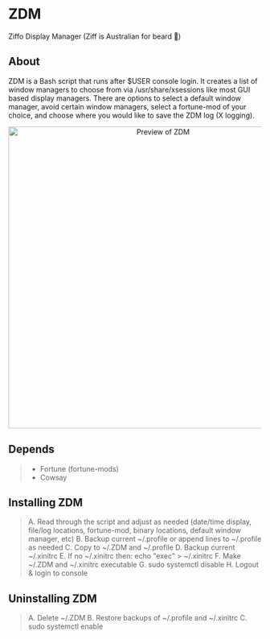 # ZDM
Ziffo Display Manager (Ziff is Australian for beard 🧔)

## About
ZDM is a Bash script that runs after $USER console login.  It creates a list of window managers to choose from via /usr/share/xsessions like most GUI based display managers.  There are options to select a default window manager, avoid certain window managers, select a fortune-mod of your choice, and choose where you would like to save the ZDM log (X logging).

<p align="center">
  <img width="600" src="https://github.com/csmertx/ZDM/blob/master/zdm_screenshot.png?raw=true" alt="Preview of ZDM"/>
</p>

## Depends
> - Fortune (fortune-mods)
> - Cowsay

## Installing ZDM
> A. Read through the script and adjust as needed (date/time display, file/log locations, fortune-mod, binary locations, default window manager, etc)
> B. Backup current ~/.profile or append lines to ~/.profile as needed
> C. Copy to ~/.ZDM and ~/.profile
> D. Backup current ~/.xinitrc
> E. If no ~/.xinitrc then: echo "exec" > ~/.xinitrc
> F. Make ~/.ZDM and ~/.xinitrc executable
> G. sudo systemctl disable <current display manager>
> H. Logout & login to console

## Uninstalling ZDM
> A. Delete ~/.ZDM
> B. Restore backups of ~/.profile and ~/.xinitrc
> C. sudo systemctl enable <previous display manager>
